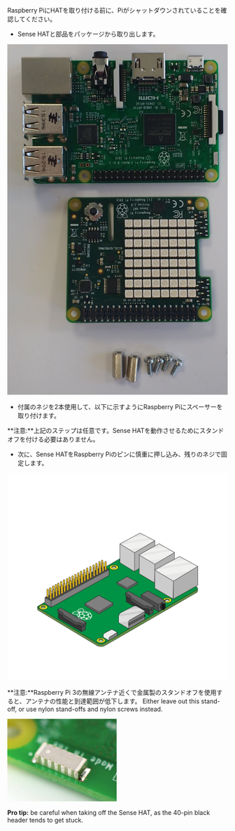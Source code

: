 Raspberry PiにHATを取り付ける前に、Piがシャットダウンされていることを確認してください。

+ Sense HATと部品をパッケージから取り出します。

![Sense HAT parts](images/sensehat-parts.png)

+ 付属のネジを2本使用して、以下に示すようにRaspberry Piにスペーサーを取り付けます。

**注意:**上記のステップは任意です。Sense HATを動作させるためにスタンドオフを付ける必要はありません。

+ 次に、Sense HATをRaspberry Piのピンに慎重に押し込み、残りのネジで固定します。

![Attach the Sense HAT](images/animated_sense_hat.gif)

**注意:**Raspberry Pi 3の無線アンテナ近くで金属製のスタンドオフを使用すると、アンテナの性能と到達範囲が低下します。 Either leave out this stand-off, or use nylon stand-offs and nylon screws instead.

![Raspberry Pi 3 wifi antenna](images/pi3-wifi.png)

**Pro tip:** be careful when taking off the Sense HAT, as the 40-pin black header tends to get stuck.
